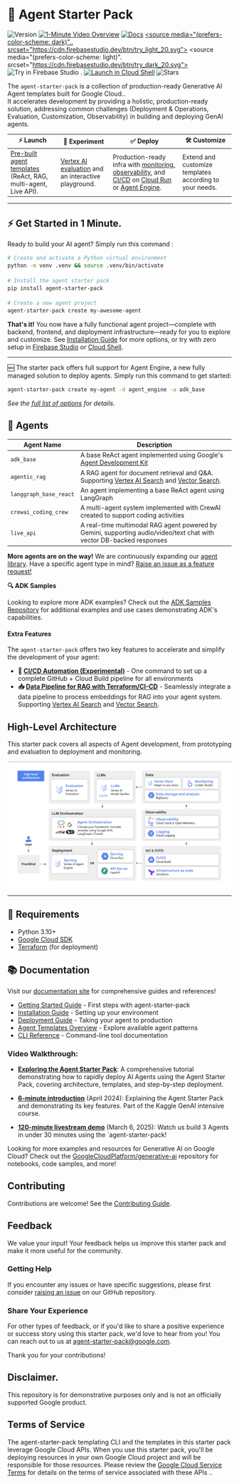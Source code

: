 # 🚀 Agent Starter Pack

![Version](https://img.shields.io/pypi/v/agent-starter-pack?color=blue) [![1-Minute Video Overview](https://img.shields.io/badge/1--Minute%20Overview-gray)](https://youtu.be/jHt-ZVD660g) [![Docs](https://img.shields.io/badge/Documentation-gray)](https://googlecloudplatform.github.io/agent-starter-pack/) <a href="https://studio.firebase.google.com/new?template=https%3A%2F%2Fgithub.com%2FGoogleCloudPlatform%2Fagent-starter-pack%2Ftree%2Fmain%2Fsrc%2Fresources%2Fidx">
  <picture>
    <source
      media="(prefers-color-scheme: dark)"..
      srcset="https://cdn.firebasestudio.dev/btn/try_light_20.svg">
    <source
      media="(prefers-color-scheme: light)".
      srcset="https://cdn.firebasestudio.dev/btn/try_dark_20.svg">
    <img
      height="20"
      alt="Try in Firebase Studio"
      src="https://cdn.firebasestudio.dev/btn/try_blue_20.svg"> .
  </picture>
</a> [![Launch in Cloud Shell](https://img.shields.io/badge/Launch-in_Cloud_Shell-white)](https://shell.cloud.google.com/cloudshell/editor?cloudshell_git_repo=https%3A%2F%2Fgithub.com%2Feliasecchig%2Fasp-open-in-cloud-shell&cloudshell_print=open-in-cs) ![Stars](https://img.shields.io/github/stars/GoogleCloudPlatform/agent-starter-pack?color=yellow)


The `agent-starter-pack` is a collection of production-ready Generative AI Agent templates built for Google Cloud.. <br>
It accelerates development by providing a holistic, production-ready solution, addressing common challenges (Deployment & Operations, Evaluation, Customization, Observability) in building and deploying GenAI agents.

| ⚡️ Launch | 🧪 Experiment  | ✅ Deploy | 🛠️ Customize|
|---|---|---|---|
| [Pre-built agent templates](./agents/) (ReAct, RAG, multi-agent, Live API).| [Vertex AI evaluation](https://cloud.google.com/vertex-ai/generative-ai/docs/models/evaluation-overview) and an interactive playground. | Production-ready infra with [monitoring, observability](https://googlecloudplatform.github.io/agent-starter-pack/guide/observability), and [CI/CD](https://googlecloudplatform.github.io/agent-starter-pack/guide/deployment) on [Cloud Run](https://cloud.google.com/run) or [Agent Engine](https://cloud.google.com/vertex-ai/generative-ai/docs/agent-engine/overview). | Extend and customize templates according to your needs. |

---
 
## ⚡ Get Started in 1 Minute.

Ready to build your AI agent? Simply run this command :

```bash
# Create and activate a Python virtual environment
python -m venv .venv && source .venv/bin/activate

# Install the agent starter pack
pip install agent-starter-pack

# Create a new agent project
agent-starter-pack create my-awesome-agent
```

**That's it!** You now have a fully functional agent project—complete with backend, frontend, and deployment infrastructure—ready for you to explore and customize.
See [Installation Guide](https://googlecloudplatform.github.io/agent-starter-pack/guide/installation) for more options, or try with zero setup in [Firebase Studio](https://studio.firebase.google.com/new?template=https%3A%2F%2Fgithub.com%2FGoogleCloudPlatform%2Fagent-starter-pack%2Ftree%2Fmain%2Fsrc%2Fresources%2Fidx) or [Cloud Shell](https://shell.cloud.google.com/cloudshell/editor?cloudshell_git_repo=https%3A%2F%2Fgithub.com%2Feliasecchig%2Fasp-open-in-cloud-shell&cloudshell_print=open-in-cs).

---

 🆕 The starter pack offers full support for Agent Engine, a new fully managed solution to deploy agents. Simply run this command to get started:

```bash
agent-starter-pack create my-agent -d agent_engine -a adk_base
```

*See the [full list of options](https://googlecloudplatform.github.io/agent-starter-pack/cli/create) for details.*

## 🤖 Agents

| Agent Name                  | Description                                                                                                                       |
|-----------------------------|-----------------------------------------------------------------------------------------------------------------------------------|
| `adk_base`      | A base ReAct agent implemented using Google's [Agent Development Kit](https://github.com/google/adk-python) |
| `agentic_rag` | A RAG agent for document retrieval and Q&A. Supporting [Vertex AI Search](https://cloud.google.com/generative-ai-app-builder/docs/enterprise-search-introduction) and [Vector Search](https://cloud.google.com/vertex-ai/docs/vector-search/overview).       |
| `langgraph_base_react`      | An agent implementing a base ReAct agent using LangGraph |
| `crewai_coding_crew`       | A multi-agent system implemented with CrewAI created to support coding activities       |
| `live_api`       | A real-time multimodal RAG agent powered by Gemini, supporting audio/video/text chat with vector DB-backed responses                       |

**More agents are on the way!** We are continuously expanding our [agent library](https://googlecloudplatform.github.io/agent-starter-pack/agents/overview). Have a specific agent type in mind? [Raise an issue as a feature request!](https://github.com/GoogleCloudPlatform/agent-starter-pack/issues/new?labels=enhancement)

**🔍 ADK Samples**

Looking to explore more ADK examples? Check out the [ADK Samples Repository](https://github.com/google/adk-samples) for additional examples and use cases demonstrating ADK's capabilities.

#### Extra Features

The `agent-starter-pack` offers two key features to accelerate and simplify the development of your agent:
- **🔄 [CI/CD Automation (Experimental)](https://googlecloudplatform.github.io/agent-starter-pack/cli/setup_cicd)** - One command to set up a complete GitHub + Cloud Build pipeline for all environments
- **📥 [Data Pipeline for RAG with Terraform/CI-CD](https://googlecloudplatform.github.io/agent-starter-pack/guide/data-ingestion)** - Seamlessly integrate a data pipeline to process embeddings for RAG into your agent system. Supporting [Vertex AI Search](https://cloud.google.com/generative-ai-app-builder/docs/enterprise-search-introduction) and [Vector Search](https://cloud.google.com/vertex-ai/docs/vector-search/overview).


## High-Level Architecture

This starter pack covers all aspects of Agent development, from prototyping and evaluation to deployment and monitoring.

![High Level Architecture](docs/images/ags_high_level_architecture.png "Architecture")

---

## 🔧 Requirements

- Python 3.10+
- [Google Cloud SDK](https://cloud.google.com/sdk/docs/install)
- [Terraform](https://developer.hashicorp.com/terraform/downloads) (for deployment)


## 📚 Documentation

Visit our [documentation site](https://googlecloudplatform.github.io/agent-starter-pack/) for comprehensive guides and references!

- [Getting Started Guide](https://googlecloudplatform.github.io/agent-starter-pack/guide/getting-started) - First steps with agent-starter-pack
- [Installation Guide](https://googlecloudplatform.github.io/agent-starter-pack/guide/installation) - Setting up your environment
- [Deployment Guide](https://googlecloudplatform.github.io/agent-starter-pack/guide/deployment) - Taking your agent to production
- [Agent Templates Overview](https://googlecloudplatform.github.io/agent-starter-pack/agents/overview) - Explore available agent patterns
- [CLI Reference](https://googlecloudplatform.github.io/agent-starter-pack/cli/) - Command-line tool documentation 


### Video Walkthrough:

- **[Exploring the Agent Starter Pack](https://www.youtube.com/watch?v=9zqwym-N3lg)**: A comprehensive tutorial demonstrating how to rapidly deploy AI Agents using the Agent Starter Pack, covering architecture, templates, and step-by-step deployment.

- **[6-minute introduction](https://www.youtube.com/live/eZ-8UQ_t4YM?feature=shared&t=2791)** (April 2024): Explaining the Agent Starter Pack and demonstrating its key features. Part of the Kaggle GenAI intensive course.

- **[120-minute livestream demo](https://www.youtube.com/watch?v=yIRIT_EtALs&t=235s)** (March 6, 2025): Watch us build 3 Agents in under 30 minutes using the `agent-starter-pack!


Looking for more examples and resources for Generative AI on Google Cloud? Check out the [GoogleCloudPlatform/generative-ai](https://github.com/GoogleCloudPlatform/generative-ai) repository for notebooks, code samples, and more!

## Contributing

Contributions are welcome! See the [Contributing Guide](CONTRIBUTING.md).

## Feedback

We value your input! Your feedback helps us improve this starter pack and make it more useful for the community.

### Getting Help

If you encounter any issues or have specific suggestions, please first consider [raising an issue](https://github.com/GoogleCloudPlatform/generative-ai/issues) on our GitHub repository.

### Share Your Experience

For other types of feedback, or if you'd like to share a positive experience or success story using this starter pack, we'd love to hear from you! You can reach out to us at <a href="mailto:agent-starter-pack@google.com">agent-starter-pack@google.com</a>.

Thank you for your contributions!

## Disclaimer.

This repository is for demonstrative purposes only and is not an officially supported Google product.

## Terms of Service

The agent-starter-pack templating CLI and the templates in this starter pack leverage Google Cloud APIs. When you use this starter pack, you'll be deploying resources in your own Google Cloud project and will be responsible for those resources. Please review the [Google Cloud Service Terms](https://cloud.google.com/terms/service-terms) for details on the terms of service associated with these APIs .. 

